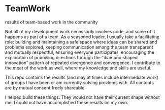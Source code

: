 # TeamWork
results of team-based work in the community

Not all of my development work necessarily involves code, and some of it happens as part of a team.
As a seasoned leader, I usually take a facilitating role: building and maintaining a safe space where
ideas can be shared and problems explored, keeping communication among the team transparent and mutually
respectful, ensuring everyone participates, encouraging the exploration of promising directions through
the "diamond shaped innovation" pattern of repeated divergence and convergence. I contribute to the meat
of the work as well, where my knowledge and skills are useful.

This repo contains the results (and may at times include intermediate work) of groups I have been or am
currently solving provlems with. All contents are by mutual consent freely shareable.

I helped build these things. They would not have their current shape without me. I could not have accomplished
these results on my own.
